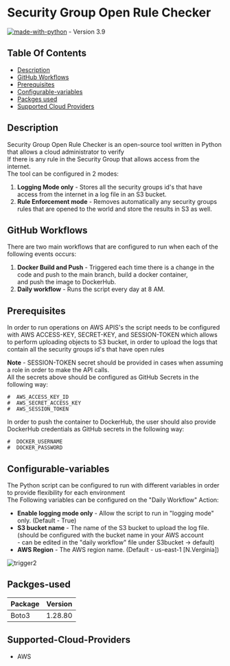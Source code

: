 # Security Group Open Rule Checker
[![made-with-python](https://img.shields.io/badge/Made%20with-Python-1f425f.svg)](https://www.python.org/) - Version 3.9

## Table Of Contents ###
- [Description](#description)
- [GitHub Workflows](#GitHub-Workflows )
- [Prerequisites](#Prerequisites )
- [Configurable-variables](#Configurable-variables )
- [Packges used](#Packges-used )
- [Supported Cloud Providers](#Supported-Cloud-Providers )

## Description ##
Security Group Open Rule Checker is an open-source tool written in Python that allows a cloud administrator to verify<br>
If there is any rule in the Security Group that allows access from the internet.<br>
The tool can be configured in 2 modes:<br>
1. **Logging Mode only** - Stores all the security groups id's that have access from the internet in a log file in an S3 bucket.<br>
2. **Rule Enforcement mode** - Removes automatically any security groups rules that are opened to the world and store the results in S3 as well.

## GitHub Workflows ##
There are two main workflows that are configured to run when each of the following events occurs:
1.  **Docker Build and Push** - Triggered each time there is a change in the code and push to the main branch, build a docker container,<br> and push the image to DockerHub.
2.  **Daily workflow** - Runs the script every day at 8 AM.

## Prerequisites ##
In order to run operations on AWS APIS's the script needs to be configured with AWS ACCESS-KEY, SECRET-KEY, and SESSION-TOKEN
which allows to perform uploading objects to S3 bucket, in order to upload the logs that contain all the security groups id's that have open rules<br>

**Note** - SESSION-TOKEN secret should be provided in cases when assuming a role in order to make the API calls.<br>
All the secrets above should be configured as GitHub Secrets in the following way:

```
#  AWS_ACCESS_KEY_ID
#  AWS_SECRET_ACCESS_KEY
#  AWS_SESSION_TOKEN
```

In order to push the container to DockerHub, the user should also provide DockerHub credentials as GitHub secrets in the following way:

```
#  DOCKER_USERNAME
#  DOCKER_PASSWORD
```

## Configurable-variables ##

The Python script can be configured to run with different variables in order to provide flexibility for each environment<br>
The Following variables can be configured on the "Daily Workflow" Action:
* **Enable logging mode only** - Allow the script to run in "logging mode" only. (Default - True)
* **S3 bucket name** -  The name of the S3 bucket to upload the log file. (should be configured with the bucket name in your AWS account<br> -  can be edited in the "daily workflow" file under S3bucket -> default)
* **AWS Region** -  The AWS region name. (Default - us-east-1 [N.Verginia])
  

![trigger2](https://github.com/MaorYahalomi/maven-project/assets/30255797/d152fe98-b047-462d-9873-2846446c54cb)


## Packges-used ##

| Package  | Version |
| ------------- | ------------- |
| Boto3  | 1.28.80  |


## Supported-Cloud-Providers ##
* AWS